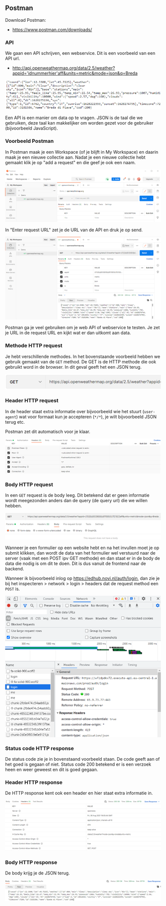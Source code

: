 ## Postman

Download Postman:

- https://www.postman.com/downloads/

### API

We gaan een API schrijven, een webservice. Dit is een voorbeeld van een API url.

- http://api.openweathermap.org/data/2.5/weather?appid='idnummerhier'aff&units=metric&mode=json&q=Breda

![img.png](images/img.png)

Een API is een manier om data op te vragen. JSON is de taal die we gebruiken, deze taal kan makkelijker om worden gezet voor de gebruiker (bijvoorbeeld JavaScript).

### Voorbeeld Postman

In Postman maak je een Workspace (of je blijft in My Workspace) en daarin maak je een nieuwe collectie aan. Nadat je een nieuwe collectie hebt gemaakt klik je op "add a request" en die geef je ook een naam.

![img2.png](images/img2.png)

In "Enter request URL" zet je de URL van de API en druk je op send.

![img3.png](images/img3.png)

Postman ga je veel gebruiken om je web API of webservice te testen. Je zet je URL in de request URL en kijkt wat er dan uitkomt aan data.

### Methode HTTP request

Je hebt verschillende methodes. In het bovenstaande voorbeeld hebben we gebruik gemaakt van de `GET` method. De GET is de HTTP methode die ook gebruikt word in de browser. In dit geval geeft het een JSON terug. 

![img4.png](images/img4.png)

### Header HTTP request

In de header staat extra informatie over bijvoorbeeld wie het stuurt (`user-agent`) wat voor formaat kun je accepteren (`*/*`), je wilt bijvoorbeeld JSON terug etc.

Postman zet dit automatisch voor je klaar.

![img5.png](images/img5.png)

### Body HTTP request

In een `GET` request is de body leeg. Dit betekend dat er geen informatie wordt meegezonden anders dan de query (de query url) die we willen hebben.

![img6.png](images/img6.png)

Wanneer je een formulier op een website hebt en na het invullen moet je op submit klikken, dan wordt de data van het formulier wel verstuurd naar de server (vaak met een POST ipv GET methode) en dan staat er in de body de data die nodig is om dit te doen. Dit is dus vanuit de frontend naar de backend.

Wanneer ik bijvoorbeeld inlog op https://edhub.novi.nl/auth/login, dan zie je bij het inspecteren > network > login > headers dat de request method een `POST` is.

![img7.png](images/img7.png)

### Status code HTTP response

De status code zie je in bovenstaand voorbeeld staan. De code geeft aan of het goed is gegaan of niet. Status code 200 betekend er is een verzoek heen en weer geweest en dit is goed gegaan.

### Header HTTP response

De HTTP response kent ook een header en hier staat extra informatie in.

![img8.png](images/img8.png)

### Body HTTP response

De body krijg je de JSON terug.

![img9.png](images/img9.png)

